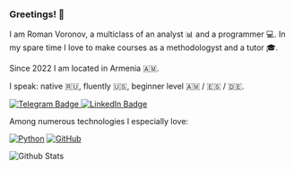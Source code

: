 ### Greetings! 👋

I am Roman Voronov, a multiclass of an analyst 📊 and a programmer 💻. In my spare time I love to make courses as a methodologyst and a tutor 🎓.

Since 2022 I am located in Armenia 🇦🇲.

I speak: native 🇷🇺, fluently 🇺🇸, beginner level 🇦🇲 / 🇪🇸 / 🇩🇪.

[
  ![Telegram Badge](https://img.shields.io/badge/-rioran-blue?style=flat-square&logo=Telegram&logoColor=white&link=https://www.t.me/rioran)
](https://www.t.me/rioran)
[
  ![LinkedIn Badge](https://img.shields.io/badge/-rioran-blue?style=flat-square&logo=LinkedIn&logoColor=white&link=https://www.linkedin.com/in/rioran/)
](https://www.linkedin.com/in/rioran/)

Among numerous technologies I especially love:

[![Python](https://img.shields.io/badge/-Python-black?style=flat-square&logo=Python&link=https://www.python.org/)](https://www.python.org/)
[![GitHub](https://img.shields.io/badge/-GitHub-181717?style=flat-square&logo=github&link=https://www.github.com)](https://www.github.com)

![Github Stats](https://github-readme-stats.vercel.app/api?username=rioran&count_private=true&show_icons=true&include_all_commits=true)

<!--
**Rioran/Rioran** is a ✨ _special_ ✨ repository because its `README.md` (this file) appears on your GitHub profile.

Here are some ideas to get you started:

- 🔭 I’m currently working on ...
- 🌱 I’m currently learning ...
- 👯 I’m looking to collaborate on ...
- 🤔 I’m looking for help with ...
- 💬 Ask me about ...
- 📫 How to reach me: ...
- 😄 Pronouns: ...
- ⚡ Fun fact: ...
-->
